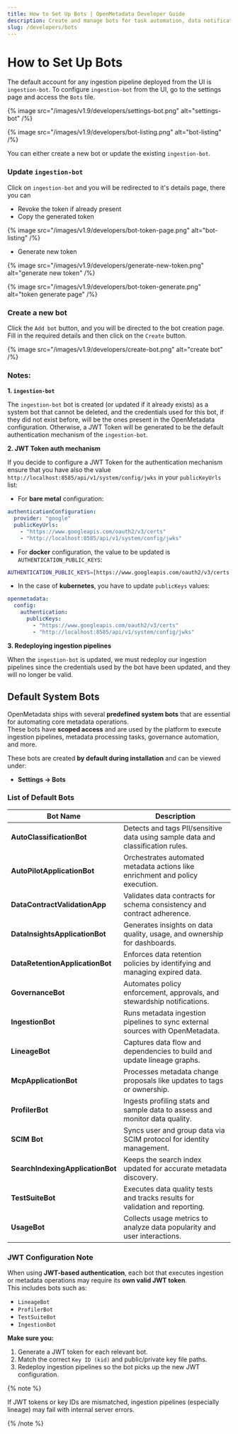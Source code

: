 ```yaml
---
title: How to Set Up Bots | OpenMetadata Developer Guide
description: Create and manage bots for task automation, data notifications, and metadata workflows.
slug: /developers/bots
---
```


# How to Set Up Bots

The default account for any ingestion pipeline deployed from the UI is `ingestion-bot`. To configure `ingestion-bot` from the UI, go to the settings page and access the `Bots` tile.

{% image
src="/images/v1.9/developers/settings-bot.png"
alt="settings-bot"
/%}

{% image
src="/images/v1.9/developers/bot-listing.png"
alt="bot-listing"
/%}

You can either create a new bot or update the existing `ingestion-bot`.

### Update `ingestion-bot`

Click on `ingestion-bot` and you will be redirected to it's details page, there you can

- Revoke the token if already present
- Copy the generated token

{% image
src="/images/v1.9/developers/bot-token-page.png"
alt="bot-listing"
/%}

- Generate new token

{% image
src="/images/v1.9/developers/generate-new-token.png"
alt="generate new token"
/%}

{% image
src="/images/v1.9/developers/bot-token-generate.png"
alt="token generate page"
/%}

### Create a new bot

Click the `Add bot` button, and you will be directed to the bot creation page. Fill in the required details and then click on the `Create` button.

{% image
src="/images/v1.9/developers/create-bot.png"
alt="create bot"
/%}


### Notes:

**1. `ingestion-bot`**

The `ingestion-bot` bot is created (or updated if it already exists) as a system bot that cannot be deleted, and
the credentials used for this bot, if they did not exist before, will be the ones present in the OpenMetadata configuration.
Otherwise, a JWT Token will be generated to be the default authentication mechanism of the `ingestion-bot`.

**2. JWT Token auth mechanism**

If you decide to configure a JWT Token for the authentication mechanism ensure that you have also the value `http://localhost:8585/api/v1/system/config/jwks`
in your `publicKeyUrls` list:

- For **bare metal** configuration:

```yaml
authenticationConfiguration:
  provider: "google"
  publicKeyUrls:
    - "https://www.googleapis.com/oauth2/v3/certs"
    - "http://localhost:8585/api/v1/system/config/jwks"
```

- For **docker** configuration, the value to be updated is `AUTHENTICATION_PUBLIC_KEYS`:

```bash
AUTHENTICATION_PUBLIC_KEYS=[https://www.googleapis.com/oauth2/v3/certs, http://localhost:8585/api/v1/system/config/jwks]
```

- In the case of **kubernetes**, you have to update `publicKeys` values:

```yaml
openmetadata:
  config:
    authentication:
      publicKeys:
        - "https://www.googleapis.com/oauth2/v3/certs"
        - "http://localhost:8585/api/v1/system/config/jwks" 
```

**3. Redeploying ingestion pipelines**

When the `ingestion-bot` is updated, we must redeploy our ingestion pipelines since the credentials used by the bot have been updated,
and they will no longer be valid.

## Default System Bots

OpenMetadata ships with several **predefined system bots** that are essential for automating core metadata operations.  
These bots have **scoped access** and are used by the platform to execute ingestion pipelines, metadata processing tasks, governance automation, and more.

These bots are created **by default during installation** and can be viewed under:

  - **Settings → Bots**

### List of Default Bots

| **Bot Name** | **Description** |
|---------------|-----------------|
| **AutoClassificationBot** | Detects and tags PII/sensitive data using sample data and classification rules. |
| **AutoPilotApplicationBot** | Orchestrates automated metadata actions like enrichment and policy execution. |
| **DataContractValidationApp** | Validates data contracts for schema consistency and contract adherence. |
| **DataInsightsApplicationBot** | Generates insights on data quality, usage, and ownership for dashboards. |
| **DataRetentionApplicationBot** | Enforces data retention policies by identifying and managing expired data. |
| **GovernanceBot** | Automates policy enforcement, approvals, and stewardship notifications. |
| **IngestionBot** | Runs metadata ingestion pipelines to sync external sources with OpenMetadata. |
| **LineageBot** | Captures data flow and dependencies to build and update lineage graphs. |
| **McpApplicationBot** | Processes metadata change proposals like updates to tags or ownership. |
| **ProfilerBot** | Ingests profiling stats and sample data to assess and monitor data quality. |
| **SCIM Bot** | Syncs user and group data via SCIM protocol for identity management. |
| **SearchIndexingApplicationBot** | Keeps the search index updated for accurate metadata discovery. |
| **TestSuiteBot** | Executes data quality tests and tracks results for validation and reporting. |
| **UsageBot** | Collects usage metrics to analyze data popularity and user interactions. |

### JWT Configuration Note

When using **JWT-based authentication**, each bot that executes ingestion or metadata operations may require its **own valid JWT token**.  
This includes bots such as:

- `LineageBot`
- `ProfilerBot`
- `TestSuiteBot`
- `IngestionBot`

**Make sure you:**
1. Generate a JWT token for each relevant bot.  
2. Match the correct `Key ID (kid)` and public/private key file paths.  
3. Redeploy ingestion pipelines so the bot picks up the new JWT configuration.

{% note %}

If JWT tokens or key IDs are mismatched, ingestion pipelines (especially lineage) may fail with internal server errors.

{% /note %}
